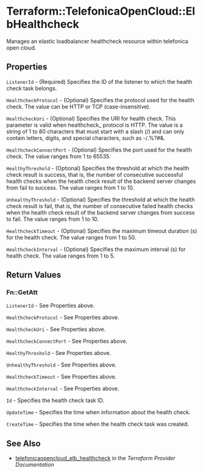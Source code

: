# Terraform::TelefonicaOpenCloud::ElbHealthcheck

Manages an elastic loadbalancer healthcheck resource within telefonica open cloud.

## Properties

`ListenerId` - (Required) Specifies the ID of the listener to which the health check task belongs.

`HealthcheckProtocol` - (Optional) Specifies the protocol used for the health check. The value can be HTTP or TCP (case-insensitive).

`HealthcheckUri` - (Optional) Specifies the URI for health check. This parameter is valid when healthcheck_ protocol is HTTP. The value is a string of 1 to 80 characters that must start with a slash (/) and can only contain letters, digits, and special characters, such as -/.%?#&.

`HealthcheckConnectPort` - (Optional) Specifies the port used for the health check. The value ranges from 1 to 65535.

`HealthyThreshold` - (Optional) Specifies the threshold at which the health check result is success, that is, the number of consecutive successful health checks when the health check result of the backend server changes from fail to success. The value ranges from 1 to 10.

`UnhealthyThreshold` - (Optional) Specifies the threshold at which the health check result is fail, that is, the number of consecutive failed health checks when the health check result of the backend server changes from success to fail. The value ranges from 1 to 10.

`HealthcheckTimeout` - (Optional) Specifies the maximum timeout duration (s) for the health check. The value ranges from 1 to 50.

`HealthcheckInterval` - (Optional) Specifies the maximum interval (s) for health check. The value ranges from 1 to 5.


## Return Values

### Fn::GetAtt

`ListenerId` - See Properties above.

`HealthcheckProtocol` - See Properties above.

`HealthcheckUri` - See Properties above.

`HealthcheckConnectPort` - See Properties above.

`HealthyThreshold` - See Properties above.

`UnhealthyThreshold` - See Properties above.

`HealthcheckTimeout` - See Properties above.

`HealthcheckInterval` - See Properties above.

`Id` - Specifies the health check task ID.

`UpdateTime` - Specifies the time when information about the health check.

`CreateTime` - Specifies the time when the health check task was created.

## See Also

* [telefonicaopencloud_elb_healthcheck](https://www.terraform.io/docs/providers/telefonicaopencloud/r/elb_healthcheck.html) in the _Terraform Provider Documentation_